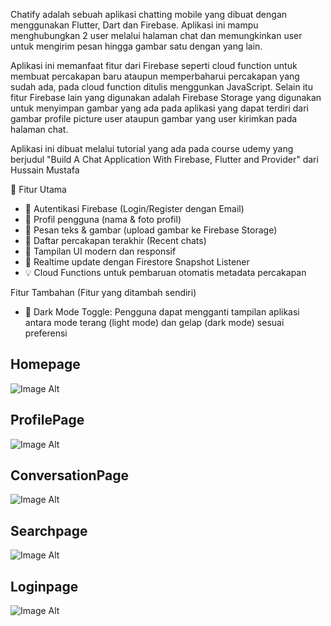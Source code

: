 Chatify adalah sebuah aplikasi chatting mobile yang dibuat dengan menggunakan Flutter, Dart dan Firebase. Aplikasi ini mampu menghubungkan 2 user melalui halaman chat dan memungkinkan user untuk mengirim pesan hingga gambar satu dengan yang lain.

Aplikasi ini memanfaat fitur dari Firebase seperti cloud function untuk membuat percakapan baru ataupun memperbaharui percakapan yang sudah ada, pada cloud function ditulis menggunkan JavaScript. Selain itu fitur Firebase lain yang digunakan adalah Firebase Storage yang digunakan untuk menyimpan gambar yang ada pada aplikasi yang dapat terdiri dari gambar profile picture user ataupun gambar yang user kirimkan pada halaman chat. 

Aplikasi ini dibuat melalui tutorial yang ada pada course udemy yang berjudul "Build A Chat Application With Firebase, Flutter and Provider" dari Hussain Mustafa

🚀 Fitur Utama
- 🔐 Autentikasi Firebase (Login/Register dengan Email)
- 👤 Profil pengguna (nama & foto profil)
- 💬 Pesan teks & gambar (upload gambar ke Firebase Storage)
- 📌 Daftar percakapan terakhir (Recent chats)
- 🧩 Tampilan UI modern dan responsif
- 📱 Realtime update dengan Firestore Snapshot Listener
- 💡 Cloud Functions untuk pembaruan otomatis metadata percakapan

Fitur Tambahan (Fitur yang ditambah sendiri)
- 🌙 Dark Mode Toggle: Pengguna dapat mengganti tampilan aplikasi antara mode terang (light mode) dan gelap (dark mode) sesuai preferensi


## Homepage 
![Image Alt](https://github.com/leoncen26/Chatify/blob/main/chatify_app/assets/images/screenshoot/home_page.jpg?raw=true)
## ProfilePage 
![Image Alt](https://github.com/leoncen26/Chatify/blob/main/chatify_app/assets/images/screenshoot/profile_page.jpg?raw=true)
## ConversationPage 
![Image Alt](https://github.com/leoncen26/Chatify/blob/main/chatify_app/assets/images/screenshoot/conversation_page.jpg?raw=true)
## Searchpage 
![Image Alt](https://github.com/leoncen26/Chatify/blob/main/chatify_app/assets/images/screenshoot/search_page.jpg?raw=true)
## Loginpage 
![Image Alt](https://github.com/leoncen26/Chatify/blob/main/chatify_app/assets/images/screenshoot/login_page.jpg?raw=true)
